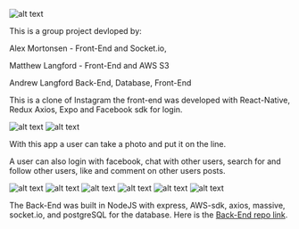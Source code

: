![alt text](https://github.com/Dream-Team99/Instasham-app/blob/master/screenshots/ontheline.PNG)



This is a group project devloped by:


Alex Mortonsen - Front-End and Socket.io,


Matthew Langford - Front-End and AWS S3


Andrew Langford Back-End, Database, Front-End



This is a clone of Instagram the front-end was developed with React-Native, Redux Axios, Expo and Facebook sdk for login.

![alt text](https://github.com/Dream-Team99/Instasham-app/blob/master/screenshots/login.PNG)
![alt text](https://github.com/Dream-Team99/Instasham-app/blob/master/screenshots/home_screen.PNG)



With this app a user can take a photo and put it on the line.

A user can also login with facebook, chat with other users, search for and follow other users, like and comment on other users posts.

![alt text](https://github.com/Dream-Team99/Instasham-app/blob/master/screenshots/camera_screen.PNG)
![alt text](https://github.com/Dream-Team99/Instasham-app/blob/master/screenshots/profile_screen.PNG)
![alt text](https://github.com/Dream-Team99/Instasham-app/blob/master/screenshots/search_screen.PNG)
![alt text](https://github.com/Dream-Team99/Instasham-app/blob/master/screenshots/chat_screen.PNG)
![alt text](https://github.com/Dream-Team99/Instasham-app/blob/master/screenshots/messaging_screen.PNG)
![alt text](https://github.com/Dream-Team99/Instasham-app/blob/master/screenshots/post_screen.PNG)



The Back-End was built in NodeJS with express, AWS-sdk, axios, massive, socket.io, and postgreSQL for the database.
Here is the [Back-End repo link](https://github.com/Dream-Team99/Instasham-server).

